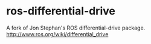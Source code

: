 ros-differential-drive
======================

A fork of Jon Stephan's ROS differential-drive package. http://www.ros.org/wiki/differential_drive
